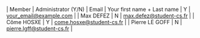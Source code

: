 | Member    | Administrator (Y/N) | Email
| Your first name + Last name | Y | your_email@example.com |
| Max DEFEZ | N | max.defez@student-cs.fr |
| Côme HOSXE | Y | come.hosxe@student-cs.fr | 
| Pierre LE GOFF | N | pierre.lgff@student-cs.fr |